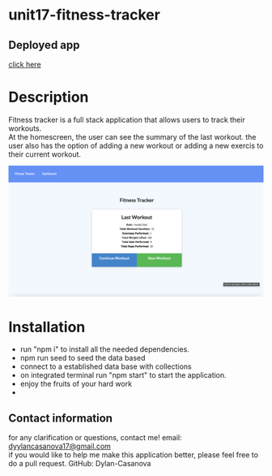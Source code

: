 # unit17-fitness-tracker
## Deployed app
<a href="https://fit2track.herokuapp.com"> click here </a>
# Description 
Fitness tracker is a full stack application that allows users to track their workouts. <br>
At the homescreen, the user can see the summary of the last workout. the user also has the option of adding a new workout or adding a new exercis to their current workout. <br>

![homepage](./assets/first.png)
<br>

# Installation
<ul>
<li>run "npm i" to install all the needed dependencies.</li>
<li>npm run seed to seed the data based</li>
<li>connect to a established data base with collections</li>
<li>on integrated terminal run "npm start" to start the application.</li>
<li> enjoy the fruits of your hard work<li> </ul>


## Contact information 

for any clarification or questions, contact me! email: dyylancasanova17@gmail.com <br>
if you would like to help me make this application better, please feel free to do a pull request.
GitHub: Dylan-Casanova